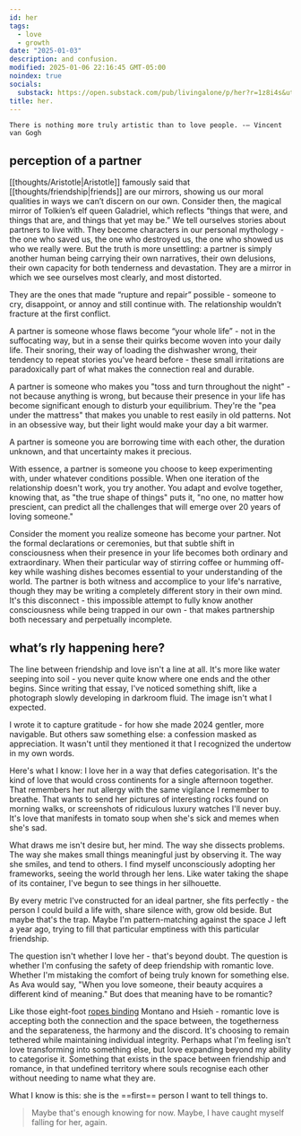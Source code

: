 ```yaml
---
id: her
tags:
  - love
  - growth
date: "2025-01-03"
description: and confusion.
modified: 2025-01-06 22:16:45 GMT-05:00
noindex: true
socials:
  substack: https://open.substack.com/pub/livingalone/p/her?r=1z8i4s&utm_campaign=post&utm_medium=web&showWelcomeOnShare=true
title: her.
---
```


```quotes
There is nothing more truly artistic than to love people. -– Vincent van Gogh
```

## perception of a partner

[[thoughts/Aristotle|Aristotle]] famously said that [[thoughts/friendship|friends]] are our mirrors, showing us our moral qualities in ways we can’t discern on our own. Consider then, the magical mirror of Tolkien’s elf queen Galadriel, which reflects “things that were, and things that are, and things that yet may be.” We tell ourselves stories about partners to live with. They become characters in our personal mythology - the one who saved us, the one who destroyed us, the one who showed us who we really were. But the truth is more unsettling: a partner is simply another human being carrying their own narratives, their own delusions, their own capacity for both tenderness and devastation. They are a mirror in which we see ourselves most clearly, and most distorted.

They are the ones that made “rupture and repair” possible - someone to cry, disappoint, or annoy and still continue with. The relationship wouldn’t fracture at the first conflict.

A partner is someone whose flaws become “your whole life” - not in the suffocating way, but in a sense their quirks become woven into your daily life. Their snoring, their way of loading the dishwasher wrong, their tendency to repeat stories you've heard before - these small irritations are paradoxically part of what makes the connection real and durable.

A partner is someone who makes you "toss and turn throughout the night" - not because anything is wrong, but because their presence in your life has become significant enough to disturb your equilibrium. They're the "pea under the mattress" that makes you unable to rest easily in old patterns. Not in an obsessive way, but their light would make your day a bit warmer.

A partner is someone you are borrowing time with each other, the duration unknown, and that uncertainty makes it precious.

With essence, a partner is someone you choose to keep experimenting with, under whatever conditions possible. When one iteration of the relationship doesn't work, you try another. You adapt and evolve together, knowing that, as "the true shape of things" puts it, "no one, no matter how prescient, can predict all the challenges that will emerge over 20 years of loving someone."

Consider the moment you realize someone has become your partner. Not the formal declarations or ceremonies, but that subtle shift in consciousness when their presence in your life becomes both ordinary and extraordinary. When their particular way of stirring coffee or humming off-key while washing dishes becomes essential to your understanding of the world. The partner is both witness and accomplice to your life's narrative, though they may be writing a completely different story in their own mind. It's this disconnect - this impossible attempt to fully know another consciousness while being trapped in our own - that makes partnership both necessary and perpetually incomplete.

## what’s rly happening here?

The line between friendship and love isn't a line at all. It's more like water seeping into soil - you never quite know where one ends and the other begins. Since writing that essay, I've noticed something shift, like a photograph slowly developing in darkroom fluid. The image isn't what I expected.

I wrote it to capture gratitude - for how she made 2024 gentler, more navigable. But others saw something else: a confession masked as appreciation. It wasn't until they mentioned it that I recognized the undertow in my own words.

Here's what I know: I love her in a way that defies categorisation. It's the kind of love that would cross continents for a single afternoon together. That remembers her nut allergy with the same vigilance I remember to breathe.
That wants to send her pictures of interesting rocks found on morning walks, or screenshots of ridiculous luxury watches I'll never buy. It's love that manifests in tomato soup when she's sick and memes when she's sad.

What draws me isn't desire but, her mind. The way she dissects problems. The way she makes small things meaningful just by observing it. The way she smiles, and tend to others. I find myself unconsciously adopting her frameworks, seeing the world through her lens. Like water taking the shape of its container, I've begun to see things in her silhouette.

By every metric I've constructed for an ideal partner, she fits perfectly - the person I could build a life with, share silence with, grow old beside.
But maybe that's the trap. Maybe I'm pattern-matching against the space J left a year ago, trying to fill that particular emptiness with this particular friendship.

The question isn't whether I love her - that's beyond doubt. The question is whether I'm confusing the safety of deep friendship with romantic love.
Whether I'm mistaking the comfort of being truly known for something else. As Ava would say, "When you love someone, their beauty acquires a different kind of meaning." But does that meaning have to be romantic?

Like those eight-foot [ropes binding](https://www.startingfromnix.com/p/modern-friendship) Montano and Hsieh - romantic love is accepting both the connection and the space between, the
togetherness and the separateness, the harmony and the discord. It's choosing to remain tethered while maintaining individual integrity. Perhaps what I'm feeling isn't love transforming into something else,
but love expanding beyond my ability to categorise it. Something that exists in the space between friendship and romance, in that undefined territory where souls recognise each other without needing to name what they are.

What I know is this: she is the ==first== person I want to tell things to.

> Maybe that's enough knowing for now. Maybe, I have caught myself falling for her, again.
